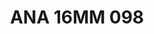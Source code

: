 ---
title: ANA 16MM 098
date: 
draft: false

# descripcion
description : Anillo de plata 925 y nácar. Modelo blanco y negro

materials: Plata 925

color: 

dimensions: 16mm diámetro

code: 05-29-1364

type: "Anillos"

categories: []

price: $9.070,00

price_eftvo: $7.710,00

# Images
# first image will be shown in the product page
images:
  # - image: "images/path_to_image"
  # La ubicacion de las imagenes es imagenes/Anillos/Anillos.Nácar/05-29-1364-ana-16mm-098

---